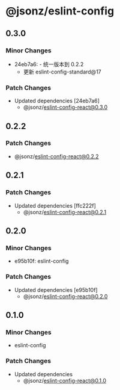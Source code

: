 # @jsonz/eslint-config

## 0.3.0

### Minor Changes

- 24eb7a6: - 统一版本到 0.2.2
  - 更新 eslint-config-standard@17

### Patch Changes

- Updated dependencies [24eb7a6]
  - @jsonz/eslint-config-react@0.3.0

## 0.2.2

### Patch Changes

- @jsonz/eslint-config-react@0.2.2

## 0.2.1

### Patch Changes

- Updated dependencies [ffc222f]
  - @jsonz/eslint-config-react@0.2.1

## 0.2.0

### Minor Changes

- e95b10f: eslint-config

### Patch Changes

- Updated dependencies [e95b10f]
  - @jsonz/eslint-config-react@0.2.0

## 0.1.0

### Minor Changes

- eslint-config

### Patch Changes

- Updated dependencies
  - @jsonz/eslint-config-react@0.1.0
